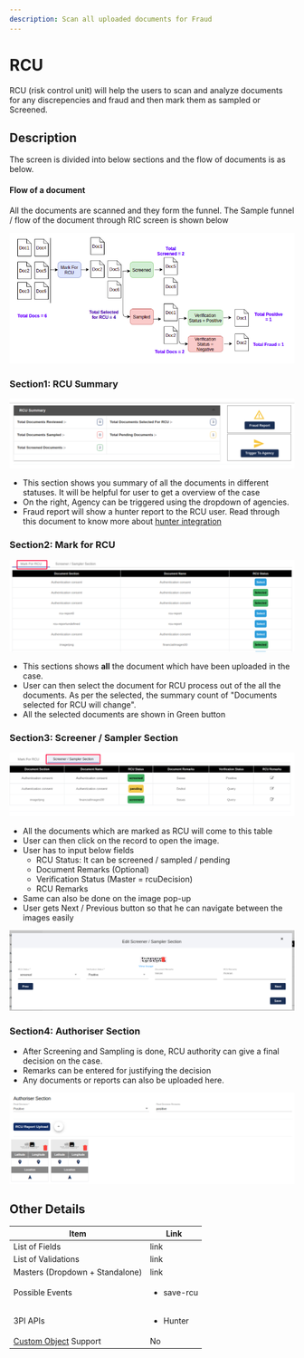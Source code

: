 ```yaml
---
description: Scan all uploaded documents for Fraud
---
```


# RCU

RCU (risk control unit) will help the users to scan and analyze documents for any discrepencies and fraud and then mark them as sampled or Screened.&#x20;

## Description

The screen is divided into below sections and the flow of documents is as below.&#x20;

#### Flow of a document

All the documents are scanned and they form the funnel. The Sample funnel / flow of the document through RIC screen is shown below

![](<../../.gitbook/assets/Screenshot from 2021-03-23 11-44-56.png>)

### Section1: RCU Summary

![](<../../.gitbook/assets/image (160).png>)

* This section shows you summary of all the documents in different statuses. It will be helpful for user to get a overview of the case
* On the right, Agency can be triggered using the dropdown of agencies.&#x20;
* Fraud report will show a hunter report to the RCU user. Read through this document to know more about [hunter integration](https://docs.google.com/document/d/1DTff4kR1s\_NxbIMXdEO0Pvr0JXn\_j2n9OoTK-dVy4uI/edit?usp=sharing)

### Section2: Mark for RCU &#x20;

![](<../../.gitbook/assets/image (161).png>)

* This sections shows **all** the document which have been uploaded in the case.
* User can then select the document for RCU process out of the all the documents. As per the selected, the summary count of "Documents selected for RCU will change".&#x20;
* All the selected documents are shown in Green button

### Section3: Screener / Sampler Section

![](<../../.gitbook/assets/image (162).png>)

* All the documents which are marked as RCU will come to this table
* User can then click on the record to open the image.&#x20;
* User has to input below fields
  * RCU Status: It can be screened / sampled / pending
  * Document Remarks (Optional)
  * Verification Status (Master = rcuDecision)&#x20;
  * RCU Remarks
* Same can also be done on the image pop-up
* User gets Next / Previous button so that he can navigate between the images easily

![View Image Pop-up](<../../.gitbook/assets/image (163).png>)

### Section4: Authoriser Section

* After Screening and Sampling is done, RCU authority can give a final decision on the case.
* Remarks can be entered for justifying the decision
* Any documents or reports can also be uploaded here.

![](<../../.gitbook/assets/image (164).png>)

## **Other Details**

| **Item**                                                                                                   | **Link**                   |
| ---------------------------------------------------------------------------------------------------------- | -------------------------- |
| List of Fields                                                                                             | link                       |
| List of Validations                                                                                        | link                       |
| Masters (Dropdown + Standalone)                                                                            | link                       |
| Possible Events                                                                                            | <ul><li>save-rcu</li></ul> |
| 3PI APIs                                                                                                   | <ul><li>Hunter</li></ul>   |
| [Custom Object](../../for-admins/product-level/custom-objects.md#process-to-create-custom-objects) Support | No                         |
